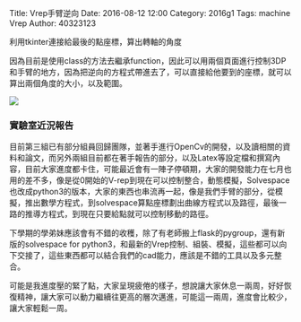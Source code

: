 Title: Vrep手臂逆向
Date: 2016-08-12 12:00
Category: 2016g1
Tags: machine Vrep
Author: 40323123

利用tkinter連接給最後的點座標，算出轉軸的角度

<!-- PELICAN_END_SUMMARY -->

因為目前是使用class的方法去繼承function，因此可以用兩個頁面進行控制3DP和手臂的地方，因為把逆向的方程式帶進去了，可以直接給他要到的座標，就可以算出兩個角度的大小，以及範圍。

<img src="http://i.imgur.com/fk51PNt.png">


<h3>實驗室近況報告</h3>

目前第三組已有部分組員回歸團隊，並著手進行OpenCv的開發，以及讀相關的資料和論文，而另外兩組目前都在著手報告的部分，以及Latex等設定檔和撰寫內容，目前大家進度都卡住，可能最近會有一陣子停頓期，大家的開發能力在七月也用的差不多，像是從0開始的V-rep到現在可以控制整合，動態模擬，Solvespace也改成python3的版本，大家的東西也串流再一起，像是我們手臂的部分，從模擬，推出數學方程式，到solvespace算點座標劃出曲線方程式以及路徑，最後一路的推導方程式，到現在只要給點就可以控制移動的路徑。

下學期的學弟妹應該會有不錯的收穫，除了有老師搬上flask的pygroup，還有新版的solvespace for python3，和最新的Vrep控制、組裝、模擬，這些都可以向下交接了，這些東西都可以結合我們的cad能力，應該是不錯的工具以及多元整合。

可能是我進度壓的緊了點，大家呈現疲倦的樣子，想說讓大家休息一兩周，好好恢復精神，讓大家可以動力繼續往更高的層次邁進，可能這一兩周，進度會比較少，讓大家輕鬆一周。

